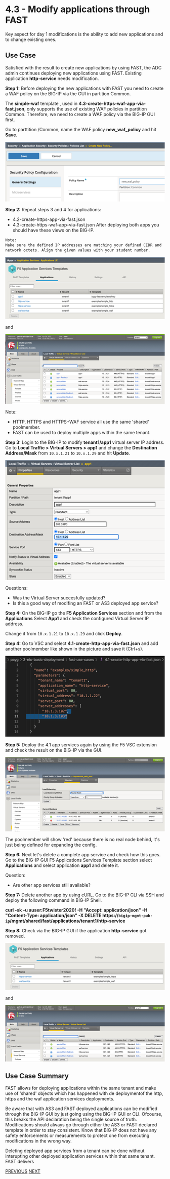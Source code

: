 # 4.3 - Modify applications through FAST

Key aspect for day 1 modifications is the ability to add new applications and to change existing ones.


## Use Case
Satisfied with the result to create new applications by using FAST, the ADC admin continues deploying new applications using FAST. Existing application **http-service** needs modification.


**Step 1:** Before deploying the new applications with FAST you need to create a WAF policy on the BIG-IP via the GUI in partition Common. 

The **simple-waf** template , used in **4.3-create-https-waf-app-via-fast.json**, only supports the use of existing WAF policies in partition Common. Therefore, we need to create a WAF policy via the BIG-IP GUI first.

Go to parttition /Common, name the WAF policy **new_waf_policy** and hit **Save**.

![](../png/module4/task4_3_p1.png)

**Step 2:** Repeat steps 3 and 4 for applications:
* 4.2-create-https-app-via-fast.json
* 4.3-create-https-waf-app-via-fast.json
After deploying both apps you should have these views on the BIG-IP.

```
Note:
Make sure the defined IP addresses are matching your defined CIDR and network octets. Align the given values with your student number.
```

![](../png/module4/task4_3_p2.png)

and

![](../png/module4/task4_3_p3.png)

Note:
- HTTP, HTTPS and HTTPS+WAF service all use the same 'shared' poolmember.
- FAST can be used to deploy multiple apps within the same tenant.

**Step 3:** Login to the BIG-IP to modify **tenant1/app1** virtual server IP address. Go to **Local Traffic > Virtual Servers > app1** and change the **Destination Address/Mask** from `10.x.1.21` to `10.x.1.29` and hit **Update**.

![](../png/module4/task4_3_p4.png)

Questions:
* Was the Virtual Server succesfully updated?
* Is this a good way of modifing an FAST or AS3 deployed app service?

**Step 4:** On the BIG-IP go the **F5 Application Services** section and from the **Applications** Select **App1** and check the configured Virtual Server IP address.

Change it from `10.x.1.21` to `10.x.1.29` and click **Deploy**.

**Step 4:** Go to VSC and select **4.1-create-http-app-via-fast.json** and add another poolmember like shown in the picture and save it (Ctrl+s).

![](../png/module4/task4_3_p5.png)

**Step 5:** Deploy the 4.1 app services again by using the F5 VSC extension and check the result on the BIG-IP via the GUI.

![](../png/module4/task4_3_p6.png)

The poolmember will show 'red' because there is no real node behind, it's just being defined for expanding the config.

**Step 6:** Next let's delete a complete app service and check how this goes. Go to the BIG-IP GUI F5 Applications Services Template section select **Applications** and select application **app1** and delete it.

Question:
* Are other app services still available?

**Step 7:** Delete another app by using cURL. Go to the BIG-IP CLI via SSH and deploy the following command in BIG-IP Shell. 

**curl -sk -u auser:F5twister2020! -H "Accept: application/json" -H "Content-Type: application/json" -X DELETE https://`bigip-mgmt-pub-ip`/mgmt/shared/fast/applications/tenant1/http-service**

**Step 8:** Check via the BIG-IP GUI if the application **http-service** got removed.

![](../png/module4/task4_3_p7.png)

and

![](../png/module4/task4_3_p8.png)

## Use Case Summary
FAST allows for deploying applications within the same tenant and make use of 'shared' objects which has happened with de deploymentof the http, https and the waf application services deployments.

Be aware that with AS3 and FAST deployed applications can be modified through the BIG-IP GUI by just going using the BIG-IP GUI or CLI. Ofcourse, this breaks the API declaration being the single source of truth. Modifications should always go through either the AS3 or FAST declared template in order to stay consistent. Know that BIG-IP does not have any safety enforcements or measurements to protect one from executing modifications in the wrong way.

Deleting deployed app services from a tenant can be done without interupting other deployed application services within that same tenant. FAST delivers

[PREVIOUS](../module_4/task4_2.md)      [NEXT](../module_5/module_5.md)